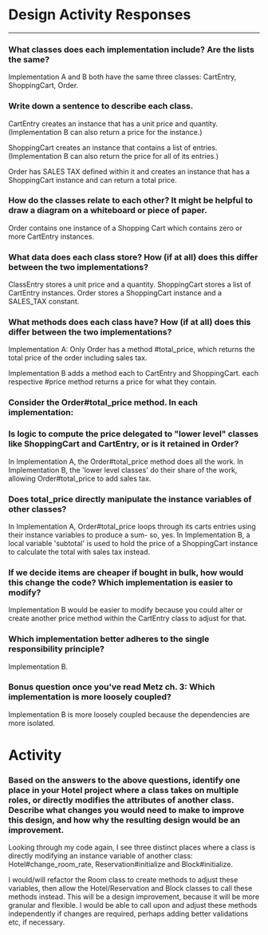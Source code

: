 # Design Activity Responses
---

### What classes does each implementation include? Are the lists the same?

Implementation A and B both have the same three classes: CartEntry, ShoppingCart, Order.

### Write down a sentence to describe each class.

CartEntry creates an instance that has a unit price and quantity. (Implementation B can also return a price for the instance.)

ShoppingCart creates an instance that contains a list of entries. (Implementation B can also return the price for all of its entries.)

Order has SALES TAX defined within it and creates an instance that has a ShoppingCart instance and can return a total price.

### How do the classes relate to each other? It might be helpful to draw a diagram on a whiteboard or piece of paper.

Order contains one instance of a Shopping Cart which contains zero or more CartEntry instances.

### What data does each class store? How (if at all) does this differ between the two implementations?

ClassEntry stores a unit price and a quantity.
ShoppingCart stores a list of CartEntry instances.
Order stores a ShoppingCart instance and a SALES_TAX constant.

### What methods does each class have? How (if at all) does this differ between the two implementations?

Implementation A: Only Order has a method #total_price, which returns the total price of the order including sales tax.

Implementation B adds a method each to CartEntry and ShoppingCart. each respective #price method returns a price for what they contain.

### Consider the Order#total_price method. In each implementation:
### Is logic to compute the price delegated to "lower level" classes like ShoppingCart and CartEntry, or is it retained in Order?
In Implementation A, the Order#total_price method does all the work. In Implementation B, the 'lower level classes' do their share of the work, allowing Order#total_price to add sales tax.

### Does total_price directly manipulate the instance variables of other classes?

In Implementation A, Order#total_price loops through its carts entries using their instance variables to produce a sum- so, yes. In Implementation B, a local variable 'subtotal' is used to hold the price of a ShoppingCart instance to calculate the total with sales tax instead.

### If we decide items are cheaper if bought in bulk, how would this change the code? Which implementation is easier to modify?
Implementation B would be easier to modify because you could alter or create another price method within the CartEntry class to adjust for that.

### Which implementation better adheres to the single responsibility principle?
Implementation B.

### Bonus question once you've read Metz ch. 3: Which implementation is more loosely coupled?

Implementation B is more loosely coupled because the dependencies are more isolated. 

# Activity

### Based on the answers to the above questions, identify one place in your Hotel project where a class takes on multiple roles, or directly modifies the attributes of another class. Describe what changes you would need to make to improve this design, and how why the resulting design would be an improvement.

Looking through my code again, I see three distinct places where a class is directly modifying an instance variable of another class: Hotel#change_room_rate, Reservation#initialize and Block#initialize.

I would/will refactor the Room class to create methods to adjust these variables, then allow the Hotel/Reservation and Block classes to call these methods instead. This will be a design improvement, because it will be more granular and flexible. I would be able to call upon and adjust these methods independently if changes are required, perhaps adding better validations etc, if necessary.
